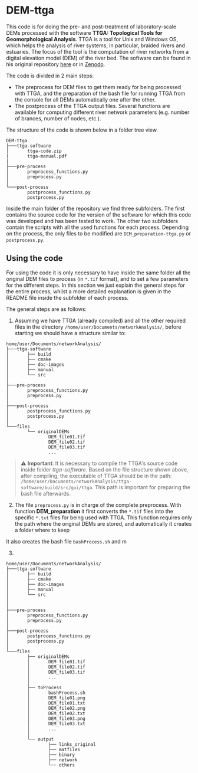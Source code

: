 # DEM-ttga


This code is for doing the pre- and post-treatment of laboratory-scale DEMs processed with the software **TTGA: Topological Tools for Geomorphological Analysis**. TTGA is a tool for Unix and Windows OS, which helps the analysis of river systems, in particular, braided rivers and estuaries. The focus of the tool is the computation of river networks from a digital elevation model (DEM) of the river bed. The software can be found in his original repository [here](https://github.com/tue-alga/ttga) or in [Zenodo](https://doi.org/10.5281/zenodo.3634684).  

The code is divided in 2 main steps:
- The preprocess for DEM files to get them ready for being processed with TTGA, and the preparation of the bash file for running TTGA from the console for all DEMs automatically one after the other.
- The postprocess of the TTGA output files. Several functions are available for computing different river network parameters (e.g. number of brances, number of nodes, etc.).  

The structure of the code is shown below in a folder tree view.

```
DEM-ttga
├───ttga-software
│       ttga-code.zip
|       ttga-manual.pdf
|   
├───pre-process
│       preprocess_functions.py
│       preprocess.py
│
└───post-process
        postprocess_functions.py
        postprocess.py
```

Inside the main folder of the repository we find three subfolders. The first contains the source code for the version of the software for which this code was developed and has been tested to work. The other two subfolders contain the scripts with all the used functions for each process. Depending on the process, the only files to be modified are ```DEM_preparation-ttga.py``` or ```postprocess.py```.


## Using the code

For using the code it is only necessary to have inside the same folder all the original DEM files to process (in ```*.tif``` format), and to set a few parameters for the different steps. In this section we just explain the general steps for the entire process, whilst a more detailed explanation is given in the README file inside the subfolder of each process.  

The general steps are as follows:

1. Assuming we have TTGA (already compiled) and all the other required files in the directory ```/home/user/Documents/networkAnalysis/```, before starting we should have a structure similar to:  

```
home/user/Documents/networkAnalysis/
├───ttga-software
│       ├── build
│       ├── cmake
│       ├── doc-images
│       ├── manual
│       └── src
│   
├───pre-process
│       preprocess_functions.py
│       preprocess.py
│
├───post-process
│       postprocess_functions.py
│       postprocess.py
│
└───files
        └── originalDEMs
                DEM_file01.tif
                DEM_file02.tif
                DEM_file03.tif
                ...

```
> :warning: **Important**: It is necessary to compile the TTGA's source code inside folder _ttga-software_. Based on the file structure shown above, after compiling, the executable of TTGA should be in the path: ```/home/user/Documents/networkAnalysis/ttga-software/build/src/gui/ttga```. This path is important for preparing the bash file afterwards.

2. The file ```preprocess.py``` is in charge of the complete preprocess. With function **DEM_preparation** it first converts the ```*.tif``` files into the specific ```*.txt``` files for being used with TTGA. This function requires only the path where the original DEMs are stored, and automatically it creates a folder where to keep 

It also creates the bash file ```bashProcess.sh``` and m

3. 



```
home/user/Documents/networkAnalysis/
├───ttga-software
│       ├── build
│       ├── cmake
│       ├── doc-images
│       ├── manual
│       └── src
│       
│   
├───pre-process
│       preprocess_functions.py
│       preprocess.py
│
├───post-process
│       postprocess_functions.py
│       postprocess.py
│        
└───files
        ├── originalDEMs
        │       DEM_file01.tif
        │       DEM_file02.tif
        │       DEM_file03.tif
        │       ...
        │
        ├── toProcess
        │       bashProcess.sh
        │       DEM_file01.png
        │       DEM_file01.txt
        │       DEM_file02.png
        │       DEM_file02.txt
        │       DEM_file03.png
        │       DEM_file03.txt
        │       ...
        │
        └── output
                ├── links_original
                ├── matfiles
                ├── binary
                ├── network
                └── others

```


